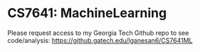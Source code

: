 # CS7641: MachineLearning

Please request access to my Georgia Tech Github repo to see code/analysis:
https://github.gatech.edu/lganesan6/CS7641ML
